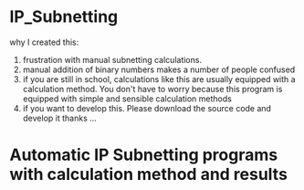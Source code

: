 # IP_Subnetting
why I created this:
1. frustration with manual subnetting calculations.
2. manual addition of binary numbers makes a number of people confused
3. if you are still in school, calculations like this are usually equipped with a calculation method. You don't have to worry because this program is equipped with simple and sensible calculation methods
4. if you want to develop this. Please download the source code and develop it thanks ...

# Automatic IP Subnetting programs with calculation method and results
